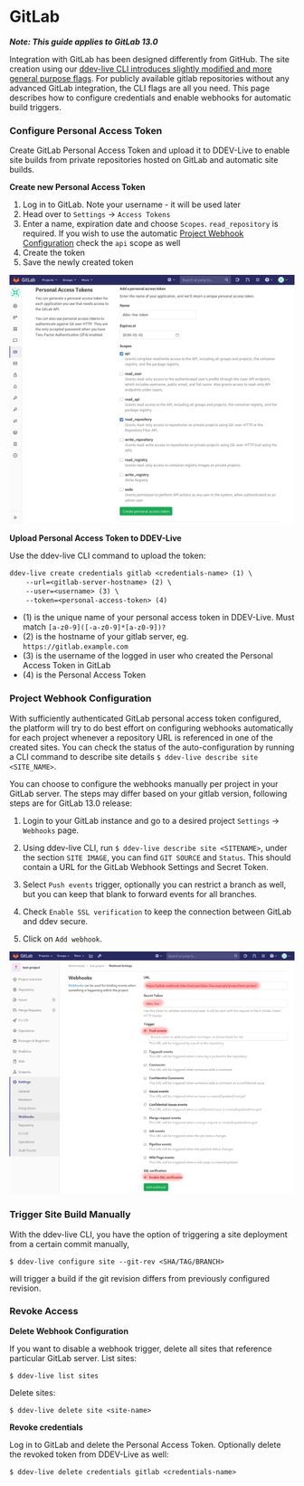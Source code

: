 # GitLab

_**Note: This guide applies to GitLab 13.0**_


Integration with GitLab has been designed differently from GitHub. The site creation using our [ddev-live CLI introduces slightly modified and more general purpose flags](https://docs.ddev.com/sites/#gitlab). For publicly available gitlab repositories without any advanced GitLab integration, the CLI flags are all you need. This page describes how to configure credentials and enable webhooks for automatic build triggers.

### Configure Personal Access Token

Create GitLab Personal Access Token and upload it to DDEV-Live to enable site builds from private repositories hosted on GitLab and automatic site builds.

**Create new Personal Access Token**

1) Log in to GitLab. Note your username - it will be used later
2) Head over to `Settings` -> `Access Tokens`
3) Enter a name, expiration date and choose `Scopes`. `read_repository` is required. If you wish to use the automatic [Project Webhook Configuration](#Project-Webhook-Configuration) check the `api` scope as well
4) Create the token
5) Save the newly created token

![Manual Webhook Configuration](img/gitlab-create-token.png)

**Upload Personal Access Token to DDEV-Live**

Use the ddev-live CLI command to upload the token:
```
ddev-live create credentials gitlab <credentials-name> (1) \
    --url=<gitlab-server-hostname> (2) \
    --user=<username> (3) \
    --token=<personal-access-token> (4)
```

* (1) is the unique name of your personal access token in DDEV-Live. Must match `[a-z0-9]([-a-z0-9]*[a-z0-9])?`
* (2) is the hostname of your gitlab server, eg. `https://gitlab.example.com`
* (3) is the username of the logged in user who created the Personal Access Token in GitLab
* (4) is the Personal Access Token

### Project Webhook Configuration

With sufficiently authenticated GitLab personal access token configured, the platform will try to do best effort on configuring webhooks automatically for each project whenever a repository URL is referenced in one of the created sites. You can check the status of the auto-configuration by running a CLI command to describe site details `$ ddev-live describe site <SITE_NAME>`.

You can choose to configure the webhooks manually per project in your GitLab server. The steps may differ based on your gitlab version, following steps are for GitLab 13.0 release:
1) Login to your GitLab instance and go to a desired project `Settings` -> `Webhooks` page.

2) Using ddev-live CLI, run `$ ddev-live describe site <SITENAME>`, under the section `SITE IMAGE`, you can find `GIT SOURCE` and `Status`. This should contain a URL for the GitLab Webhook Settings and Secret Token.

3) Select `Push events` trigger, optionally you can restrict a branch as well, but you can keep that blank to forward events for all branches.

4) Check `Enable SSL verification` to keep the connection between GitLab and ddev secure.

5) Click on `Add webhook`.

![Manual Webhook Configuration](img/gitlab-webhook-manual-config.png)

### Trigger Site Build Manually

With the ddev-live CLI, you have the option of triggering a site deployment from a certain commit manually,

```
$ ddev-live configure site --git-rev <SHA/TAG/BRANCH>
```

will trigger a build if the git revision differs from previously configured revision. 

### Revoke Access

**Delete Webhook Configuration**

If you want to disable a webhook trigger, delete all sites that reference particular GitLab server.
List sites:
```
$ ddev-live list sites
```
Delete sites:
```
$ ddev-live delete site <site-name>
```

**Revoke credentials**

Log in to GitLab and delete the Personal Access Token. 
Optionally delete the revoked token from DDEV-Live as well:
```
$ ddev-live delete credentials gitlab <credentials-name>
```
